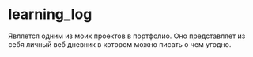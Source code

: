 # learning_log
Является одним из моих проектов в портфолио.
Оно представляет из себя личный веб дневник в котором можно писать о чем угодно.
